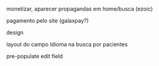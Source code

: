 monetizar, aparecer propagandas em home/busca (ezoic)

pagamento pelo site (galaxpay?)

design

layout do campo Idioma na busca por pacientes 

pre-populate edit field

